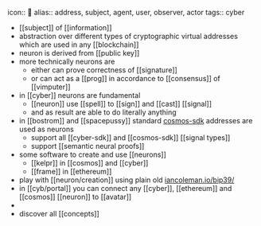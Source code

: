 icon:: 🤪
alias:: address, subject, agent, user, observer, actor
tags:: cyber

- [[subject]] of [[information]]
- abstraction over different types of cryptographic virtual addresses which are used in any [[blockchain]]
- neuron is derived from [[public key]]
- more technically neurons are
	- either can prove correctness of [[signature]]
	- or can act as a [[prog]] in accordance to [[consensus]] of [[vimputer]]
- in [[cyber]] neurons are fundamental
	- [[neuron]] use [[spell]] to [[sign]] and [[cast]] [[signal]]
	- and as result are able to do literally anything
- in [[bostrom]] and [[spacepussy]] standard [cosmos-sdk](https://docs.cosmos.network/) addresses are used as neurons
	- support all [[cyber-sdk]] and [[cosmos-sdk]] [[signal types]]
	- support [[semantic neural proofs]]
- some software to create and use [[neurons]]
	- [[kelpr]] in [[cosmos]] and [[cyber]]
	- [[frame]] in [[ethereum]]
- play with [[neuron/creation]] using plain old [iancoleman.io/bip39/](https://iancoleman.io/bip39/)
- in [[cyb/portal]] you can connect any [[cyber]], [[ethereum]] and [[cosmos]] [[neuron]] to [[avatar]]
-
- discover all [[concepts]]